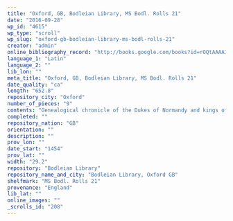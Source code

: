 ```yaml
---
title: "Oxford, GB, Bodleian Library, MS Bodl. Rolls 21"
date: "2016-09-28"
wp_id: "4615"
wp_type: "scroll"
wp_slug: "oxford-gb-bodleian-library-ms-bodl-rolls-21"
creator: "admin"
online_bibliography_record: "http://books.google.com/books?id=rOQtAAAAIAAJ&pg=PA558&lpg=PA558&dq=bodleian+library+pedigree+roll+2&source=bl&ots=YViuDY6a0W&sig=pR7fAhw7X8fupSiBIUJnBkRSl3I&hl=en&sa=X&ei=_-HCU4qzOMykyATosYLgCg&ved=0CD0Q6AEwBQ#v=onepage&q=roll&f=false  p.589"
language_1: "Latin"
language_2: ""
lib_lon: ""
meta_title: "Oxford, GB, Bodleian Library, MS Bodl. Rolls 21"
date_quality: "ca"
length: "652.8"
repository_city: "Oxford"
number_of_pieces: "9"
contents: "Genealogical chronicle of the Dukes of Normandy and kings of England from Rollo Duke of Normandy to Henry VI."
completed: ""
repository_nation: "GB"
orientation: ""
description: ""
prov_lon: ""
date_start: "1454"
prov_lat: ""
width: "29.2"
repository: "Bodleian Library"
repository_name_and_city: "Bodleian Library, Oxford GB"
shelfmark: "MS Bodl. Rolls 21"
provenance: "England"
lib_lat: ""
online_images: ""
_scrolls_id: "208"
---
```



